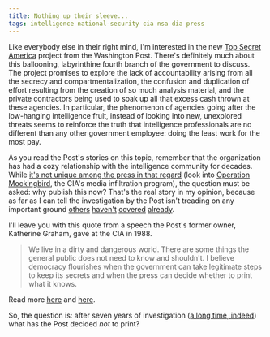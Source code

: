 ```yaml
---
title: Nothing up their sleeve...
tags: intelligence national-security cia nsa dia press
---
```


Like everybody else in their right mind, I'm interested in the new [Top Secret America](http://projects.washingtonpost.com/top-secret-america/) project from the Washington Post. There's definitely much about this ballooning, labyrinthine fourth branch of the government to discuss. The project promises to explore the lack of accountability arising from all the secrecy and compartmentalization, the confusion and duplication of effort resulting from the creation of so much analysis material, and the private contractors being used to soak up all that excess cash thrown at these agencies. In particular, the phenomenon of agencies going after the low-hanging intelligence fruit, instead of looking into new, unexplored threats seems to reinforce the truth that intelligence professionals are no different than any other government employee: doing the least work for the most pay. 

As you read the Post's stories on this topic, remember that the organization has had a cozy relationship with the intelligence community for decades. While [it's not unique among the press in that regard](http://tmh.floonet.net/articles/cia_press.html) (look into [Operation Mockingbird](http://en.wikipedia.org/wiki/Operation_Mockingbird), the CIA's media infiltration program), the question must be asked: why publish this now? That's the real story in my opinion, because as far as I can tell the investigation by the Post isn't treading on any important ground [others](http://motherjones.com/politics/2005/01/spy-who-billed-me) [haven't](http://www.salon.com/news/feature/2007/06/01/intel_contractors) [covered](http://www.thenation.com/blog/37143/former-top-cia-spy-how-us-intelligence-became-big-business) [already](http://www.slate.com/id/2149229).

I'll leave you with this quote from a speech the Post's former owner, Katherine Graham, gave at the CIA in 1988.

> We live in a dirty and dangerous world. There are some things the general public does not need to know and shouldn't. I believe democracy flourishes when the government can take legitimate steps to keep its secrets and when the press can decide whether to print what it knows.

Read more [here](http://onlinejournal.com/artman/publish/article_175.shtml) and [here](http://www.wanttoknow.info/secrecygraham).

So, the question is: after seven years of investigation ([a long time, indeed](http://www.democracynow.org/2010/7/19/tim_shorrock_asks_why_it_took)) what has the Post decided _not_ to print? 